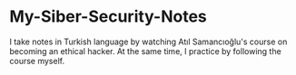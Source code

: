 # My-Siber-Security-Notes
I take notes in Turkish language by watching Atıl Samancıoğlu's course on becoming an ethical hacker. At the same time, I practice by following the course myself.

